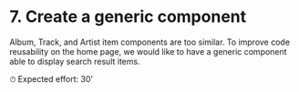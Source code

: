 # 7. Create a generic component

Album, Track, and Artist item components are too similar. To improve code reusability on the home page, we would like to
have a generic component able to display search result items.

⏱ Expected effort: 30'
